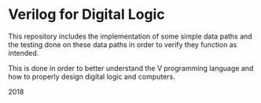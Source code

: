 # Verilog for Digital Logic

This repository includes the implementation of some simple data paths and the testing
done on these data paths in order to verify they function as intended.

This is done in order to better understand the V programming language and how to
properly design digital logic and computers.

2018
